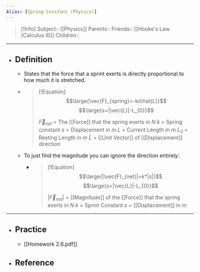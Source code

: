 ```yaml
---
Alias: [Spring Constant (Physics)]
---
```

> [!Info]
> Subject:: [[Physics]]
> Parents:: 
> Friends:: [[Hooke's Law (Calculus II)]]
> Children:: 
---
- ## Definition
	- States that the force that a sprint exerts is directly proportional to how much it is stretched.
	- > [!Equation]
	  > $$\large{\vec{F}_{spring}=-ks\hat{L}}$$
	  >$$\large{s=|\vec{L}|-L_{0}}$$
	  >
	  >$\vec{F}_{net}$ = The [[Force]] that the spring exerts in $N$
	  >$k$ = Spring constant
	  >$s$ = Displacement in $m$
	  >$L$ = Current Length in $m$
	  >$L_{0}$ = Resting Length in $m$
	  >$\hat{L}$ = [[Unit Vector]] of [[Displacement]] direction
	- To just find the magnitude you can ignore the direction entirely:
		- > [!Equation]
		  > $$\large{|\vec{F}_{net}|=k*|s|}$$
		  > $$\large{s=|\vec{L}|-L_{0}}$$
		  > 
		  > $|\vec{F}_{net}|$ = [[Magnitude]] of the [[Force]] that the spring exerts in $N$
		  > $k$ = Sprint Constant
		  > $s$ = [[Displacement]] in $m$
---
- ## Practice
	- [[Homework 2.6.pdf]]
- ## Reference
